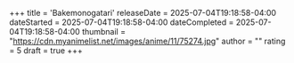+++
title = 'Bakemonogatari'
releaseDate = 2025-07-04T19:18:58-04:00
dateStarted = 2025-07-04T19:18:58-04:00
dateCompleted = 2025-07-04T19:18:58-04:00
thumbnail = "https://cdn.myanimelist.net/images/anime/11/75274.jpg"
author = ""
rating = 5
draft = true
+++